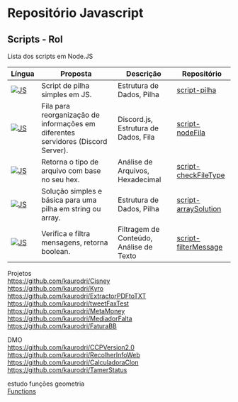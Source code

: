 # Repositório Javascript

## Scripts - Rol

Lista dos scripts em Node.JS

|Língua|Proposta|Descrição|Repositório|
|-----|--------|--------|--------|
|[![JS](https://skillicons.dev/icons?i=nodejs&theme=dark)](https://github.com/kaurodri/RepositoryJS)|Script de pilha simples em JS.|Estrutura de Dados, Pilha| [script-pilha](https://github.com/kaurodri/script-pilha)
|[![JS](https://skillicons.dev/icons?i=nodejs&theme=dark)](https://github.com/kaurodri/RepositoryJS)|Fila para reorganização de informações em diferentes servidores (Discord Server).|Discord.js, Estrutura de Dados, Fila|[script-nodeFila](https://github.com/kaurodri/Node.JS-comando-em-fila)
|[![JS](https://skillicons.dev/icons?i=nodejs&theme=dark)](https://github.com/kaurodri/RepositoryJS)|Retorna o tipo de arquivo com base no seu hex.|Análise de Arquivos, Hexadecimal|[script-checkFileType](https://github.com/kaurodri/script-checkFileType)
|[![JS](https://skillicons.dev/icons?i=nodejs&theme=dark)](https://github.com/kaurodri/RepositoryJS)|Solução simples e básica para uma pilha em string ou array.|Estrutura de Dados, Pilha| [script-arraySolution](https://github.com/kaurodri/script-arraySolution)
|[![JS](https://skillicons.dev/icons?i=nodejs&theme=dark)](https://github.com/kaurodri/RepositoryJS)|Verifica e filtra mensagens, retorna boolean.|Filtragem de Conteúdo, Análise de Texto|[script-filterMessage](https://github.com/kaurodri/script-filterMessage)



Projetos
<br>https://github.com/kaurodri/Cisney
<br>https://github.com/kaurodri/Kyro
<br>https://github.com/kaurodri/ExtractorPDFtoTXT
<br>https://github.com/kaurodri/tweetFaxTest
<br>https://github.com/kaurodri/MetaMoney
<br>https://github.com/kaurodri/MediadorFalta
<br>https://github.com/kaurodri/FaturaBB

DMO
<br>https://github.com/kaurodri/CCPVersion2.0
<br>https://github.com/kaurodri/RecolherInfoWeb
<br>https://github.com/kaurodri/CalculadoraClon
<br>https://github.com/kaurodri/TamerStatus


estudo funções geometria
<br>[Functions](https://github.com/kaurodri/Functions)

